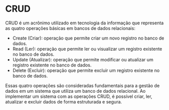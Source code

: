 # CRUD

CRUD é um acrônimo utilizado em tecnologia da informação que representa as quatro operações básicas em bancos de dados relacionais:

- Create (Criar): operação que permite criar um novo registro no banco de dados.
- Read (Ler): operação que permite ler ou visualizar um registro existente no banco de dados.
- Update (Atualizar): operação que permite modificar ou atualizar um registro existente no banco de dados.
- Delete (Excluir): operação que permite excluir um registro existente no banco de dados.

Essas quatro operações são consideradas fundamentais para a gestão de dados em um sistema que utiliza um banco de dados relacional. Ao implementar um sistema com as operações CRUD, é possível criar, ler, atualizar e excluir dados de forma estruturada e segura.

